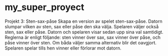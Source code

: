 # my_super_proyect
Projekt 3: Sten-sax-påse
Skapa en version av spelet sten-sax-påse.
Datorn slumpar vilken av sten, sax eller påse den ska välja.
Spelaren väljer också sten, sax eller påse.
Datorn och spelaren visar sedan upp sina val samtidigt.
Reglerna är enligt följande: sten vinner över sax, sax vinner över påse, och påse vinner över sten. Om båda väljer samma alternativ blir det oavgjort.
Spelaren spelar tills hen vinner eller förlorar mot datorn.
